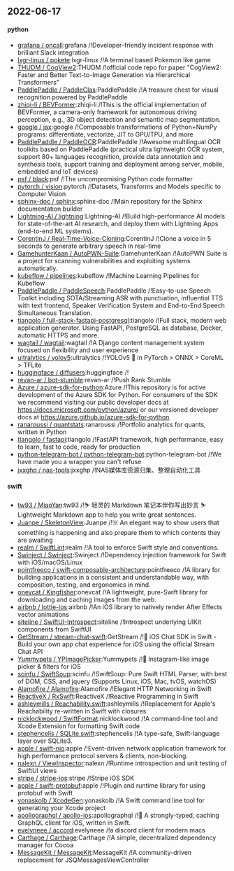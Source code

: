 ## 2022-06-17

#### python
* [grafana / oncall](https://github.com/grafana/oncall):grafana /!Developer-friendly incident response with brilliant Slack integration
* [lxgr-linux / pokete](https://github.com/lxgr-linux/pokete):lxgr-linux /!A terminal based Pokemon like game
* [THUDM / CogView2](https://github.com/THUDM/CogView2):THUDM /!official code repo for paper "CogView2: Faster and Better Text-to-Image Generation via Hierarchical Transformers"
* [PaddlePaddle / PaddleClas](https://github.com/PaddlePaddle/PaddleClas):PaddlePaddle /!A treasure chest for visual recognition powered by PaddlePaddle
* [zhiqi-li / BEVFormer](https://github.com/zhiqi-li/BEVFormer):zhiqi-li /!This is the official implementation of BEVFormer, a camera-only framework for autonomous driving perception, e.g., 3D object detection and semantic map segmentation.
* [google / jax](https://github.com/google/jax):google /!Composable transformations of Python+NumPy programs: differentiate, vectorize, JIT to GPU/TPU, and more
* [PaddlePaddle / PaddleOCR](https://github.com/PaddlePaddle/PaddleOCR):PaddlePaddle /!Awesome multilingual OCR toolkits based on PaddlePaddle (practical ultra lightweight OCR system, support 80+ languages recognition, provide data annotation and synthesis tools, support training and deployment among server, mobile, embedded and IoT devices)
* [psf / black](https://github.com/psf/black):psf /!The uncompromising Python code formatter
* [pytorch / vision](https://github.com/pytorch/vision):pytorch /!Datasets, Transforms and Models specific to Computer Vision
* [sphinx-doc / sphinx](https://github.com/sphinx-doc/sphinx):sphinx-doc /!Main repository for the Sphinx documentation builder
* [Lightning-AI / lightning](https://github.com/Lightning-AI/lightning):Lightning-AI /!Build high-performance AI models for state-of-the-art AI research, and deploy them with Lightning Apps (end-to-end ML systems).
* [CorentinJ / Real-Time-Voice-Cloning](https://github.com/CorentinJ/Real-Time-Voice-Cloning):CorentinJ /!Clone a voice in 5 seconds to generate arbitrary speech in real-time
* [GamehunterKaan / AutoPWN-Suite](https://github.com/GamehunterKaan/AutoPWN-Suite):GamehunterKaan /!AutoPWN Suite is a project for scanning vulnerabilities and exploiting systems automatically.
* [kubeflow / pipelines](https://github.com/kubeflow/pipelines):kubeflow /!Machine Learning Pipelines for Kubeflow
* [PaddlePaddle / PaddleSpeech](https://github.com/PaddlePaddle/PaddleSpeech):PaddlePaddle /!Easy-to-use Speech Toolkit including SOTA/Streaming ASR with punctuation, influential TTS with text frontend, Speaker Verification System and End-to-End Speech Simultaneous Translation.
* [tiangolo / full-stack-fastapi-postgresql](https://github.com/tiangolo/full-stack-fastapi-postgresql):tiangolo /!Full stack, modern web application generator. Using FastAPI, PostgreSQL as database, Docker, automatic HTTPS and more.
* [wagtail / wagtail](https://github.com/wagtail/wagtail):wagtail /!A Django content management system focused on flexibility and user experience
* [ultralytics / yolov5](https://github.com/ultralytics/yolov5):ultralytics /!YOLOv5
🚀
in PyTorch > ONNX > CoreML > TFLite
* [huggingface / diffusers](https://github.com/huggingface/diffusers):huggingface /!
* [revan-ar / bot-stumble](https://github.com/revan-ar/bot-stumble):revan-ar /!Push Rank Stumble
* [Azure / azure-sdk-for-python](https://github.com/Azure/azure-sdk-for-python):Azure /!This repository is for active development of the Azure SDK for Python. For consumers of the SDK we recommend visiting our public developer docs at https://docs.microsoft.com/python/azure/ or our versioned developer docs at https://azure.github.io/azure-sdk-for-python.
* [ranaroussi / quantstats](https://github.com/ranaroussi/quantstats):ranaroussi /!Portfolio analytics for quants, written in Python
* [tiangolo / fastapi](https://github.com/tiangolo/fastapi):tiangolo /!FastAPI framework, high performance, easy to learn, fast to code, ready for production
* [python-telegram-bot / python-telegram-bot](https://github.com/python-telegram-bot/python-telegram-bot):python-telegram-bot /!We have made you a wrapper you can't refuse
* [jxxghp / nas-tools](https://github.com/jxxghp/nas-tools):jxxghp /!NAS媒体库资源归集、整理自动化工具

#### swift
* [tw93 / MiaoYan](https://github.com/tw93/MiaoYan):tw93 /!⛷
轻灵的 Markdown 笔记本伴你写出妙言
⛷
Lightweight Markdown app to help you write great sentences.
* [Juanpe / SkeletonView](https://github.com/Juanpe/SkeletonView):Juanpe /!☠️
An elegant way to show users that something is happening and also prepare them to which contents they are awaiting
* [realm / SwiftLint](https://github.com/realm/SwiftLint):realm /!A tool to enforce Swift style and conventions.
* [Swinject / Swinject](https://github.com/Swinject/Swinject):Swinject /!Dependency injection framework for Swift with iOS/macOS/Linux
* [pointfreeco / swift-composable-architecture](https://github.com/pointfreeco/swift-composable-architecture):pointfreeco /!A library for building applications in a consistent and understandable way, with composition, testing, and ergonomics in mind.
* [onevcat / Kingfisher](https://github.com/onevcat/Kingfisher):onevcat /!A lightweight, pure-Swift library for downloading and caching images from the web.
* [airbnb / lottie-ios](https://github.com/airbnb/lottie-ios):airbnb /!An iOS library to natively render After Effects vector animations
* [siteline / SwiftUI-Introspect](https://github.com/siteline/SwiftUI-Introspect):siteline /!Introspect underlying UIKit components from SwiftUI
* [GetStream / stream-chat-swift](https://github.com/GetStream/stream-chat-swift):GetStream /!💬
iOS Chat SDK in Swift - Build your own app chat experience for iOS using the official Stream Chat API
* [Yummypets / YPImagePicker](https://github.com/Yummypets/YPImagePicker):Yummypets /!📸
Instagram-like image picker & filters for iOS
* [scinfu / SwiftSoup](https://github.com/scinfu/SwiftSoup):scinfu /!SwiftSoup: Pure Swift HTML Parser, with best of DOM, CSS, and jquery (Supports Linux, iOS, Mac, tvOS, watchOS)
* [Alamofire / Alamofire](https://github.com/Alamofire/Alamofire):Alamofire /!Elegant HTTP Networking in Swift
* [ReactiveX / RxSwift](https://github.com/ReactiveX/RxSwift):ReactiveX /!Reactive Programming in Swift
* [ashleymills / Reachability.swift](https://github.com/ashleymills/Reachability.swift):ashleymills /!Replacement for Apple's Reachability re-written in Swift with closures
* [nicklockwood / SwiftFormat](https://github.com/nicklockwood/SwiftFormat):nicklockwood /!A command-line tool and Xcode Extension for formatting Swift code
* [stephencelis / SQLite.swift](https://github.com/stephencelis/SQLite.swift):stephencelis /!A type-safe, Swift-language layer over SQLite3.
* [apple / swift-nio](https://github.com/apple/swift-nio):apple /!Event-driven network application framework for high performance protocol servers & clients, non-blocking.
* [nalexn / ViewInspector](https://github.com/nalexn/ViewInspector):nalexn /!Runtime introspection and unit testing of SwiftUI views
* [stripe / stripe-ios](https://github.com/stripe/stripe-ios):stripe /!Stripe iOS SDK
* [apple / swift-protobuf](https://github.com/apple/swift-protobuf):apple /!Plugin and runtime library for using protobuf with Swift
* [yonaskolb / XcodeGen](https://github.com/yonaskolb/XcodeGen):yonaskolb /!A Swift command line tool for generating your Xcode project
* [apollographql / apollo-ios](https://github.com/apollographql/apollo-ios):apollographql /!📱
A strongly-typed, caching GraphQL client for iOS, written in Swift.
* [evelyneee / accord](https://github.com/evelyneee/accord):evelyneee /!a discord client for modern macs
* [Carthage / Carthage](https://github.com/Carthage/Carthage):Carthage /!A simple, decentralized dependency manager for Cocoa
* [MessageKit / MessageKit](https://github.com/MessageKit/MessageKit):MessageKit /!A community-driven replacement for JSQMessagesViewController
